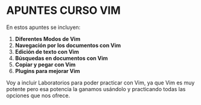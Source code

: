 # APUNTES CURSO VIM

En estos apuntes se incluyen:

1. **Diferentes Modos de Vim**
2. **Navegación por los documentos con Vim**
3. **Edición de texto con Vim**
4. **Búsquedas en documentos con Vim**
5. **Copiar y pegar con Vim**
6. **Plugins para mejorar Vim**


Voy a incluir Laboratorios para poder practicar con Vim, ya que Vim es muy potente pero esa potencia la ganamos usándolo y practicando todas las opciones que nos ofrece. 
